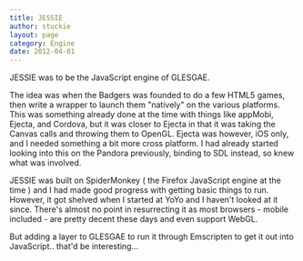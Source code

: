 ```yaml
---
title: JESSIE
author: stuckie
layout: page
category: Engine
date: 2012-04-01
---
```


JESSIE was to be the JavaScript engine of GLESGAE.

The idea was when the Badgers was founded to do a few HTML5 games, then write a wrapper to launch them "natively" on the various platforms.
This was something already done at the time with things like appMobi, Ejecta, and Cordova, but it was closer to Ejecta in that it was taking the Canvas calls and throwing them to OpenGL.
Ejecta was however, iOS only, and I needed something a bit more cross platform. I had already started looking into this on the Pandora previously, binding to SDL instead, so knew what was involved.

JESSIE was built on SpiderMonkey ( the Firefox JavaScript engine at the time ) and I had made good progress with getting basic things to run.
However, it got shelved when I started at YoYo and I haven't looked at it since.
There's almost no point in resurrecting it as most browsers - mobile included - are pretty decent these days and even support WebGL.

But adding a layer to GLESGAE to run it through Emscripten to get it out into JavaScript.. that'd be interesting...
